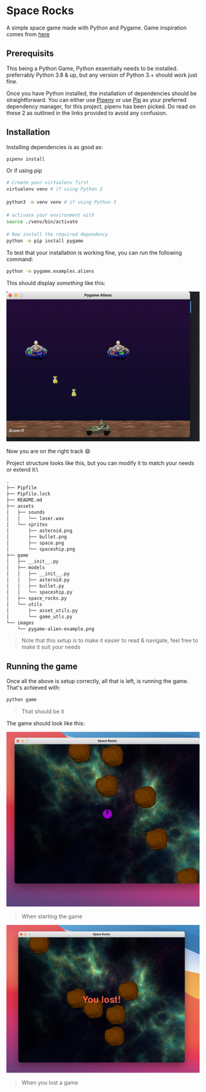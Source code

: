 # Space Rocks

A simple space game made with Python and Pygame. Game inspiration comes
from [here](https://www.youtube.com/watch?v=WYSupJ5r2zo)

## Prerequisits

This being a Python Game, Python essentially needs to be installed. preferrably Python 3.8 & up, but any version of
Python 3.+ should work just fine.

Once you have Python installed, the installation of dependencies should be straightforward. You can either
use [Pipenv](https://pypi.org/project/pipenv/) or use [Pip](https://pypi.org/project/pip/) as your preferred dependency
manager, for this project, pipenv has been picked. Do read on these 2 as outlined in the links provided to avoid any
confusion.

## Installation

Installing dependencies is as good as:

``` bash
pipenv install
```

Or if using pip

``` bash
# Create your virtualenv first
virtualenv venv # if using Python 2
 
python3 -m venv venv # if using Python 3

# activate your environment with
source ./venv/bin/activate

# Now install the required dependency
python -m pip install pygame
```

To test that your installation is working fine, you can run the following command:

``` bash
python -m pygame.examples.aliens
```

This should display _something_ like this:

![pygame-aliens-example](./images/pygame-alien-example.png)

Now you are on the right track :smile:

Project structure looks like this, but you can modify it to match your needs or extend it:\

```plain
.
├── Pipfile
├── Pipfile.lock
├── README.md
├── assets
│   ├── sounds
│   │   └── laser.wav
│   └── sprites
│       ├── asteroid.png
│       ├── bullet.png
│       ├── space.png
│       └── spaceship.png
├── game
│   ├── __init__.py
│   ├── models
│   │   ├── __init__.py
│   │   ├── asteroid.py
│   │   ├── bullet.py
│   │   └── spaceship.py
│   ├── space_rocks.py
│   └── utils
│       ├── asset_utils.py
│       └── game_utls.py
└── images
    └── pygame-alien-example.png
```

> Note that this setup is to make it easier to read & navigate, feel free to make it suit your needs

## Running the game

Once all the above is setup correctly, all that is left, is running the game. That's achieved with:

```bash
python game
```

> That should be it

The game should look like this:

![spacerocks](./images/spacerocks.png)
> When starting the game

![spacerocks-lost](./images/spacerocks-lost.png)
> When you lost a game
